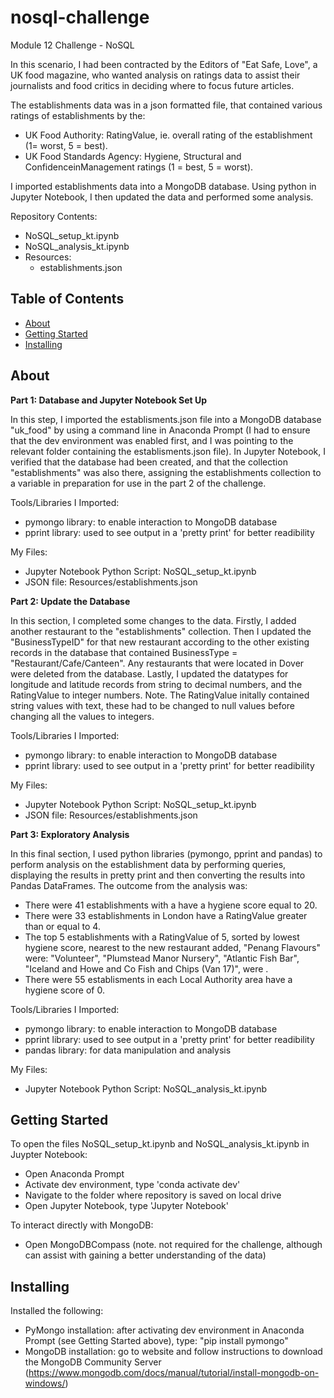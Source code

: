 # nosql-challenge
Module 12 Challenge - NoSQL

In this scenario, I had been contracted by the Editors of "Eat Safe, Love", a UK food magazine, who wanted analysis on ratings data to assist their journalists and food critics in deciding where to focus future articles.

The establishments data was in a json formatted file, that contained various ratings of establishments by the:
- UK Food Authority: RatingValue, ie. overall rating of the establishment (1= worst, 5 = best).
- UK Food Standards Agency: Hygiene, Structural and ConfidenceinManagement ratings (1 = best, 5 = worst).

I imported establishments data into a MongoDB database. Using python in Jupyter Notebook, I then updated the data and performed some analysis.

Repository Contents:
- NoSQL_setup_kt.ipynb
- NoSQL_analysis_kt.ipynb
- Resources:
    - establishments.json
    
## Table of Contents

- [About](#about)
- [Getting Started](#getting_started)
- [Installing](#installing)

## About
**Part 1: Database and Jupyter Notebook Set Up**

In this step, I imported the establisments.json file into a MongoDB database "uk_food" by using a command line in Anaconda Prompt (I had to ensure that the dev environment was enabled first, and I was pointing to the relevant folder containing the establisments.json file). In Jupyter Notebook, I verified that the database had been created, and that the collection "establishments" was also there, assigning the establishments collection to a variable in preparation for use in the part 2 of the challenge.

Tools/Libraries I Imported:
- pymongo library: to enable interaction to MongoDB database
- pprint library: used to see output in a 'pretty print' for better readibility

My Files:
- Jupyter Notebook Python Script: NoSQL_setup_kt.ipynb
- JSON file: Resources/establishments.json


**Part 2: Update the Database**

In this section, I completed some changes to the data. Firstly, I added another restaurant to the "establishments" collection. Then I updated the "BusinessTypeID" for that new restaurant according to the other existing records in the database that contained BusinessType = "Restaurant/Cafe/Canteen". Any restaurants that were located in Dover were deleted from the database. Lastly, I updated the datatypes for longitude and latitude records from string to decimal numbers, and the RatingValue to integer numbers. Note. The RatingValue initally contained string values with text, these had to be changed to null values before changing all the values to integers.

Tools/Libraries I Imported:
- pymongo library: to enable interaction to MongoDB database
- pprint library: used to see output in a 'pretty print' for better readibility

My Files:
- Jupyter Notebook Python Script: NoSQL_setup_kt.ipynb
- JSON file: Resources/establishments.json


**Part 3: Exploratory Analysis**

In this final section, I used python libraries (pymongo, pprint and pandas) to perform analysis on the establishment data by performing queries, displaying the results in pretty print and then converting the results into Pandas DataFrames. The outcome from the analysis was:

- There were 41 establishments with a have a hygiene score equal to 20.
- There were 33 establishments in London have a RatingValue greater than or equal to 4.
- The top 5 establishments with a RatingValue of 5, sorted by lowest hygiene score, nearest to the new restaurant added, "Penang Flavours" were: "Volunteer", "Plumstead Manor Nursery", "Atlantic Fish Bar", "Iceland and Howe and Co Fish and Chips (Van 17)", were .
- There were 55 establisments in each Local Authority area have a hygiene score of 0.

Tools/Libraries I Imported:
- pymongo library: to enable interaction to MongoDB database
- pprint library: used to see output in a 'pretty print' for better readibility
- pandas library: for data manipulation and analysis

My Files:
- Jupyter Notebook Python Script: NoSQL_analysis_kt.ipynb 

## Getting Started
To open the files NoSQL_setup_kt.ipynb and NoSQL_analysis_kt.ipynb in Juypter Notebook:
  - Open Anaconda Prompt
  - Activate dev environment, type 'conda activate dev'
  - Navigate to the folder where repository is saved on local drive
  - Open Jupyter Notebook, type 'Jupyter Notebook'

To interact directly with MongoDB:
- Open MongoDBCompass (note. not required for the challenge, although can assist with gaining a better understanding of the data)
        
## Installing
Installed the following:
- PyMongo installation: after activating dev environment in Anaconda Prompt (see Getting Started above), type: "pip install pymongo" 
- MongoDB installation: go to website and follow instructions to download the MongoDB Community Server (https://www.mongodb.com/docs/manual/tutorial/install-mongodb-on-windows/)
